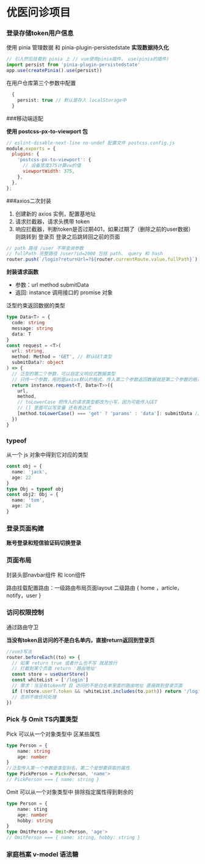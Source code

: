 # 优医问诊项目

### 登录存储token用户信息

使用 pinia 管理数据 和 pinia-plugin-persistedstate **实现数据持久化**

```typescript
// 引入然后挂载到 pinia 上 // vue使用pinia插件， use(pinia的插件)
import persist from 'pinia-plugin-persistedstate'
app.use(createPinia().use(persist))
```

在用户仓库第三个参数中配置

```typescript
  {
    persist: true // 默认是存入 localStorage中
  }
```

###移动端适配

**使用 postcss-px-to-viewport 包**

```js
// eslint-disable-next-line no-undef 配置文件 postcss.config.js
module.exports = {
  plugins: {
    'postcss-px-to-viewport': {
      // 设备宽度375计算vw的值
      viewportWidth: 375,
    },
  },
};
```
###axios二次封装

1.  创建新的 axios 实例，配置基地址
2.  请求拦截器，请求头携带 token
3.  响应拦截器，判断token是否过期401，如果过期了（删除之前的user数据）则跳转到 登录页 登录之后跳转回之前的页面

```typescript
// path 路径 /user 不带查询参数
// fullPath 完整路径 /user?id=2000 包括 path、 query 和 hash
router.push(`/login?returnUrl=?${router.currentRoute.value.fullPath}`) // 路由实例拿到当前路由信息
```

**封装请求函数**

-  参数：url method submitData
- 返回: instance 调用接口的 promise 对象

泛型约束返回数据的类型

```typescript
type Data<T> = {
  code: string
  message: string
  data: T
}
const request = <T>(
  url: string,
  method: Method = 'GET', // 默认GET类型
  submitData?: object
) => {
  // 泛型的第二个参数，可以自定义响应式数据类型
  // 只传一个参数，用的是axios默认的格式，传入第二个参数返回数据就是第二个参数的格式
  return instance.request<T, Data<T>>({
    url,
    method,
    // toLowerCase 把传入的请求类型都改为小写，因为可能传入GET
    // [] 里面可以写变量 还有表达式
    [method.toLowerCase() === 'get' ? 'params' : 'data']: submitData // 区分 GET 请求和其他请求
  })
}
```

### typeof

从一个 js 对象中得到它对应的类型

```typescript
const obj = {
  name: 'jack',
  age: 22
}
type Obj = typeof obj
const obj2: Obj = {
  name: 'tom',
  age: 24
}
```

### 登录页面构建

**账号登录和短信验证码切换登录**

### 页面布局

封装头部navbar组件 和 icon组件

路由挂载配置路由：一级路由布局页面layout 二级路由 { home ，article， notify，user }

### 访问权限控制

通过路由守卫

**当没有token且访问的不是白名单内，直接return返回到登录页**

```typescript
//vue3写法
router.beforeEach((to) => {
  // 如果 return true 或者什么也不写 就是放行
  // 拦截到某个页面 return '路由地址'
  const store = useUserStore()
  const whiteList = ['/login']
  // 需求：当没有token时 且 访问的不是白名单里面的路由地址 直接跳到登录页面
  if (!store.user?.token && !whiteList.includes(to.path)) return '/login'
  // 否则不做任何处理
})
```

### Pick 与 Omit TS内置类型

Pick 可以从一个对象类型中 区某些属性

```typescript
type Person = {
    name: string
    age: number
}
//泛型传入第一个参数是类型别名，第二个是想要获取的属性
type PickPerson = Pick<Person, 'name'> 
// PickPerson === { name: string }
```

Omit 可以从一个对象类型中 排除指定属性得到剩余的

```typescript
type Person = {
    name: sting
    age: number
    hobby: string
}
type OmitPerson = Omit<Person, 'age'>
// OmitPerson === { name: string, hobby: string }
```

### 家庭档案 v-model 语法糖

